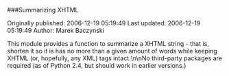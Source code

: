 ###Summarizing XHTML

Originally published: 2006-12-19 05:19:49
Last updated: 2006-12-19 05:19:49
Author: Marek Baczynski

This module provides a function to summarize a XHTML string - that is, shorten it so it is has no more than a given amount of words while keeping XHTML (or, hopefully, any XML) tags intact.\n\nNo third-party packages are required (as of Python 2.4, but should work in earlier versions.)
